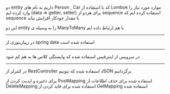 دو entity داریم به نام های Person , Car که با استفاده از Lombok موارد مورد نیاز را وارد کرده ایم (data => getter, setter)
برای هردو از sequence استفاده کرده ایم که sequence با مقدار خودکار افزایش نیابد

این دو entity را به وسیله ی ManyToMany با هم ارتباط داده ایم

----------------------------------------------------------------

در ریپازیتوری از spring data استفاده شده است

----------------------------------------------------------------

در سرویس از اینترفیس استفاده شده که وابستگی کلاس ها به هم کم شود 

----------------------------------------------------------------

در کنترلر از RestController استفاده شده که بتونیم JSON برگردانیم

برای ذخیره و اپدیت کردن از PostMapping استفاده شده
برای حذف اطلاعات از DeleteMapping استفاده شده
برای فاید کردن از GetMapping استفاده شده
